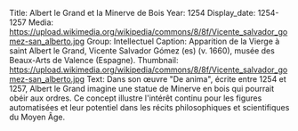 Title: Albert le Grand et la Minerve de Bois
Year: 1254
Display_date: 1254-1257
Media: https://upload.wikimedia.org/wikipedia/commons/8/8f/Vicente_salvador_gomez-san_alberto.jpg
Group: Intellectuel
Caption: Apparition de la Vierge à saint Albert le Grand, Vicente Salvador Gómez (es) (v. 1660), musée des Beaux-Arts de Valence (Espagne).
Thumbnail: https://upload.wikimedia.org/wikipedia/commons/8/8f/Vicente_salvador_gomez-san_alberto.jpg
Text: Dans son œuvre "De anima", écrite entre 1254 et 1257, Albert le Grand imagine une statue de Minerve en bois qui pourrait obéir aux ordres. Ce concept illustre l'intérêt continu pour les figures automatisées et leur potentiel dans les récits philosophiques et scientifiques du Moyen Âge.